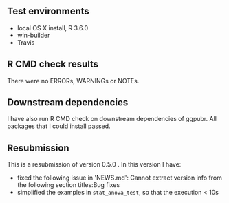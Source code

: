 ## Test environments
* local OS X install, R 3.6.0
* win-builder 
* Travis

## R CMD check results
There were no ERRORs, WARNINGs or NOTEs. 

## Downstream dependencies
I have also run R CMD check on downstream dependencies of ggpubr. 
All packages that I could install passed.

## Resubmission
  
This is a resubmission of version 0.5.0 . In this version I have:

* fixed the following issue in 'NEWS.md': Cannot extract version info from the following section titles:Bug fixes
* simplified the examples in `stat_anova_test`, so that the execution < 10s

